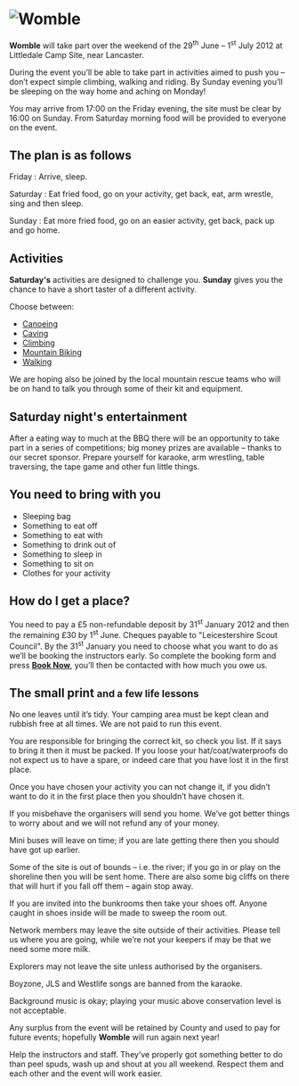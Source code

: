 ![Womble](/img/Womble.png)
==========================

**Womble** will take part over the weekend of the 29<sup>th</sup> June – 1<sup>st</sup> July 2012 at Littledale Camp Site, near Lancaster.

During the event you’ll be able to take part in activities aimed to push you – don’t expect simple climbing, walking and riding.  By Sunday evening you’ll be sleeping on the way home and aching on Monday!

You may arrive from 17:00 on the Friday evening, the site must be clear by 16:00 on Sunday.  From Saturday morning food will be provided to everyone on the event.

The plan is as follows
----------------------

Friday
:   Arrive, sleep.

Saturday
:   Eat fried food, go on your activity, get back, eat, arm wrestle, sing and then sleep.

Sunday
:   Eat more fried food, go on an easier activity, get back, pack up and go home.

Activities
----------

**Saturday's** activities are designed to challenge you.  **Sunday** gives you the chance to have a short taster of a different activity.

Choose between:

* [Canoeing](/activities/canoeing)
* [Caving](/activities/caving)
* [Climbing](/activities/climbing)
* [Mountain Biking](/activities/biking)
* [Walking](/activities/walking)

We are hoping also be joined by the local mountain rescue teams who will be on hand to talk you through some of their kit and equipment.

Saturday night's entertainment
------------------------------

After a eating way to much at the BBQ there will be an opportunity to take part in a series of competitions; big money prizes are available – thanks to our secret sponsor.  Prepare yourself for karaoke, arm wrestling, table traversing, the tape game and other fun little things.

You need to bring with you
--------------------------

*   Sleeping bag
*   Something to eat off
*   Something to eat with
*   Something to drink out of
*   Something to sleep in
*   Something to sit on
*   Clothes for your activity

How do I get a place?
---------------------

You need to pay a £5 non-refundable deposit by 31<sup>st</sup> January 2012 and then the remaining £30 by 1<sup>st</sup> June.  Cheques payable to "Leicestershire Scout Council".  By the 31<sup>st</sup> January you need to choose what you want to do as we’ll be booking the instructors early.  So complete the booking form and press [**Book Now**](/booking/new), you’ll then be contacted with how much you owe us.

The small print <small>and a few life lessons</small>
-----------------------------------------------------

No one leaves until it’s tidy.  Your camping area must be kept clean and rubbish free at all times.  We are not paid to run this event.

You are responsible for bringing the correct kit, so check you list.  If it says to bring it then it must be packed.  If you loose your hat/coat/waterproofs do not expect us to have a spare,  or indeed care that you have lost it in the first place.

Once you have chosen your activity you can not change it, if you didn’t want to do it in the first place then you shouldn’t have chosen it.

If you misbehave the organisers will send you home.  We’ve got better things to worry about and we will not refund any of your money.

Mini buses will leave on time; if you are late getting there then you should have got up earlier.

Some of the site is out of bounds – i.e.  the river; if you go in or play on the shoreline then you will be sent home.  There are also some big cliffs on there that will hurt if you fall off them – again stop away.

If you are invited into the bunkrooms then take your shoes off.  Anyone caught in shoes inside will be made to sweep the room out.

Network members may leave the site outside of their activities.  Please tell us where you are going, while we’re not your keepers if may be that we need some more milk.

Explorers may not leave the site unless authorised by the organisers.

Boyzone, JLS and Westlife songs are banned from the karaoke.

Background music is okay;  playing your music above conservation level is not acceptable.

Any surplus from the event will be retained by County and used to pay for future events;  hopefully **Womble** will run again next year!

Help the instructors and staff.  They’ve properly got something better to do than peel spuds, wash up and shout at you all weekend.  Respect them and each other and the event will work easier.
